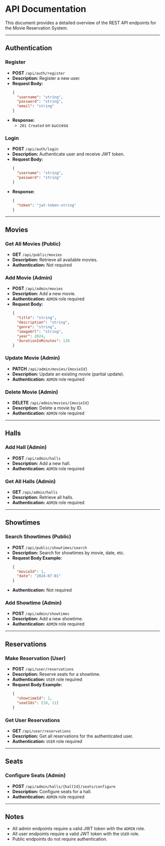# API Documentation

This document provides a detailed overview of the REST API endpoints for the Movie Reservation System.

---

## Authentication

### Register
- **POST** `/api/auth/register`
- **Description:** Register a new user.
- **Request Body:**
  ```json
  {
    "username": "string",
    "password": "string",
    "email": "string"
  }
  ```
- **Response:**
  - `201 Created` on success

### Login
- **POST** `/api/auth/login`
- **Description:** Authenticate user and receive JWT token.
- **Request Body:**
  ```json
  {
    "username": "string",
    "password": "string"
  }
  ```
- **Response:**
  ```json
  {
    "token": "jwt-token-string"
  }
  ```

---

## Movies

### Get All Movies (Public)
- **GET** `/api/public/movies`
- **Description:** Retrieve all available movies.
- **Authentication:** Not required

### Add Movie (Admin)
- **POST** `/api/admin/movies`
- **Description:** Add a new movie.
- **Authentication:** `ADMIN` role required
- **Request Body:**
  ```json
  {
    "title": "string",
    "description": "string",
    "genre": "string",
    "imageUrl": "string",
    "year": 2024,
    "durationInMinutes": 120
  }
  ```

### Update Movie (Admin)
- **PATCH** `/api/admin/movies/{movieId}`
- **Description:** Update an existing movie (partial update).
- **Authentication:** `ADMIN` role required

### Delete Movie (Admin)
- **DELETE** `/api/admin/movies/{movieId}`
- **Description:** Delete a movie by ID.
- **Authentication:** `ADMIN` role required

---

## Halls

### Add Hall (Admin)
- **POST** `/api/admin/halls`
- **Description:** Add a new hall.
- **Authentication:** `ADMIN` role required

### Get All Halls (Admin)
- **GET** `/api/admin/halls`
- **Description:** Retrieve all halls.
- **Authentication:** `ADMIN` role required

---

## Showtimes

### Search Showtimes (Public)
- **POST** `/api/public/showtimes/search`
- **Description:** Search for showtimes by movie, date, etc.
- **Request Body Example:**
  ```json
  {
    "movieId": 1,
    "date": "2024-07-01"
  }
  ```
- **Authentication:** Not required

### Add Showtime (Admin)
- **POST** `/api/admin/showtimes`
- **Description:** Add a new showtime.
- **Authentication:** `ADMIN` role required

---

## Reservations

### Make Reservation (User)
- **POST** `/api/user/reservations`
- **Description:** Reserve seats for a showtime.
- **Authentication:** `USER` role required
- **Request Body Example:**
  ```json
  {
    "showtimeId": 1,
    "seatIds": [10, 11]
  }
  ```

### Get User Reservations
- **GET** `/api/user/reservations`
- **Description:** Get all reservations for the authenticated user.
- **Authentication:** `USER` role required

---

## Seats

### Configure Seats (Admin)
- **POST** `/api/admin/halls/{hallId}/seats/configure`
- **Description:** Configure seats for a hall.
- **Authentication:** `ADMIN` role required

---

## Notes
- All admin endpoints require a valid JWT token with the `ADMIN` role.
- All user endpoints require a valid JWT token with the `USER` role.
- Public endpoints do not require authentication.
